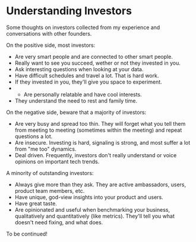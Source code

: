 # Understanding Investors

Some thoughts on investors collected from my experience and conversations with other founders.

On the positive side, most investors:

* Are very smart people and are connected to other smart people.
* Really want to see you succeed, wether or not they invested in you.
* Ask interesting questions when looking at your data.
* Have difficult schedules and travel a lot. That is hard work.
* If they invested in you, they'll give you space to experiment.
* * Are personally relatable and have cool interests. 
* They understand the need to rest and family time. 

On the negative side, beware that a majority of investors:

* Are very busy and spread too thin. They will forget what you tell them from meeting to meeting (sometimes within the meeting) and repeat questions a lot. 
* Are insecure. Investing is hard, signaling is strong, and most suffer a lot from "me too" dynamics.
* Deal driven. Frequently, investors don't really understand or voice opinions on important tech trends.

A minority of outstanding investors:

* Always give more than they ask. They are active ambassadors, users, product team members, etc.
* Have unique, god-view insights into your product and users.
* Have great taste.
* Are opinionated and useful when benchmarking your business, qualitatively and quantitatively (like metrics). They'll tell you what doesn't need fixing, and what does.

To be continued! 

